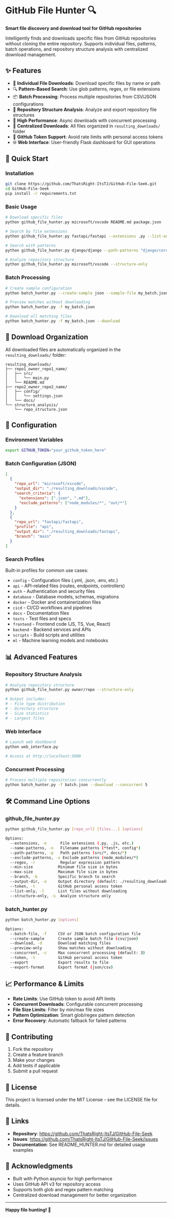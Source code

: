 # GitHub File Hunter 🔍

**Smart file discovery and download tool for GitHub repositories**

Intelligently finds and downloads specific files from GitHub repositories without cloning the entire repository. Supports individual files, patterns, batch operations, and repository structure analysis with centralized download management.

## ✨ Features

- 🎯 **Individual File Downloads**: Download specific files by name or path
- 🔍 **Pattern-Based Search**: Use glob patterns, regex, or file extensions
- 📦 **Batch Processing**: Process multiple repositories from CSV/JSON configurations
- 🌳 **Repository Structure Analysis**: Analyze and export repository file structures
- 🚀 **High Performance**: Async downloads with concurrent processing
- 📁 **Centralized Downloads**: All files organized in `resulting_downloads/` folder
- 🔑 **GitHub Token Support**: Avoid rate limits with personal access tokens
- 🌐 **Web Interface**: User-friendly Flask dashboard for GUI operations

## 🚀 Quick Start

### Installation

```bash
git clone https://github.com/ThatsRight-ItsTJ/GitHub-File-Seek.git
cd GitHub-File-Seek
pip install -r requirements.txt
```

### Basic Usage

```bash
# Download specific files
python github_file_hunter.py microsoft/vscode README.md package.json

# Search by file extensions
python github_file_hunter.py fastapi/fastapi --extensions .py --list-only

# Search with patterns
python github_file_hunter.py django/django --path-patterns "django/core/*" --extensions .py

# Analyze repository structure
python github_file_hunter.py microsoft/vscode --structure-only
```

### Batch Processing

```bash
# Create sample configuration
python batch_hunter.py --create-sample json --sample-file my_batch.json

# Preview matches without downloading
python batch_hunter.py -f my_batch.json

# Download all matching files
python batch_hunter.py -f my_batch.json --download
```

## 📁 Download Organization

All downloaded files are automatically organized in the `resulting_downloads/` folder:

```
resulting_downloads/
├── repo1_owner_repo1_name/
│   ├── src/
│   │   └── main.py
│   └── README.md
├── repo2_owner_repo2_name/
│   ├── config/
│   │   └── settings.json
│   └── docs/
└── structure_analysis/
    └── repo_structure.json
```

## 🔧 Configuration

### Environment Variables

```bash
export GITHUB_TOKEN="your_github_token_here"
```

### Batch Configuration (JSON)

```json
[
  {
    "repo_url": "microsoft/vscode",
    "output_dir": "./resulting_downloads/vscode",
    "search_criteria": {
      "extensions": [".json", ".md"],
      "exclude_patterns": ["node_modules/*", "out/*"]
    }
  },
  {
    "repo_url": "fastapi/fastapi",
    "profile": "api",
    "output_dir": "./resulting_downloads/fastapi",
    "branch": "main"
  }
]
```

### Search Profiles

Built-in profiles for common use cases:

- `config` - Configuration files (.yml, .json, .env, etc.)
- `api` - API-related files (routes, endpoints, controllers)
- `auth` - Authentication and security files
- `database` - Database models, schemas, migrations
- `docker` - Docker and containerization files
- `cicd` - CI/CD workflows and pipelines
- `docs` - Documentation files
- `tests` - Test files and specs
- `frontend` - Frontend code (JS, TS, Vue, React)
- `backend` - Backend services and APIs
- `scripts` - Build scripts and utilities
- `ml` - Machine learning models and notebooks

## 📊 Advanced Features

### Repository Structure Analysis

```bash
# Analyze repository structure
python github_file_hunter.py owner/repo --structure-only

# Output includes:
# - File type distribution
# - Directory structure
# - Size statistics
# - Largest files
```

### Web Interface

```bash
# Launch web dashboard
python web_interface.py

# Access at http://localhost:5000
```

### Concurrent Processing

```bash
# Process multiple repositories concurrently
python batch_hunter.py -f batch.json --download --concurrent 5
```

## 🛠️ Command Line Options

### github_file_hunter.py

```bash
python github_file_hunter.py [repo_url] [files...] [options]

Options:
  --extensions, -e      File extensions (.py, .js, etc.)
  --name-patterns, -n   Filename patterns (*test*, config*)
  --path-patterns, -p   Path patterns (src/*, docs/*)
  --exclude-patterns, -x Exclude patterns (node_modules/*)
  --regex, -r           Regular expression pattern
  --min-size           Minimum file size in bytes
  --max-size           Maximum file size in bytes
  --branch, -b         Specific branch to search
  --output-dir, -o     Output directory (default: ./resulting_downloads)
  --token, -t          GitHub personal access token
  --list-only, -l      List files without downloading
  --structure-only, -s  Analyze structure only
```

### batch_hunter.py

```bash
python batch_hunter.py [options]

Options:
  --batch-file, -f     CSV or JSON batch configuration file
  --create-sample      Create sample batch file (csv/json)
  --download, -d       Download matching files
  --preview-only       Show matches without downloading
  --concurrent, -c     Max concurrent processing (default: 3)
  --token, -t          GitHub personal access token
  --export             Export results to file
  --export-format      Export format (json/csv)
```

## 📈 Performance & Limits

- **Rate Limits**: Use GitHub token to avoid API limits
- **Concurrent Downloads**: Configurable concurrent processing
- **File Size Limits**: Filter by min/max file sizes
- **Pattern Optimization**: Smart glob/regex pattern detection
- **Error Recovery**: Automatic fallback for failed patterns

## 🤝 Contributing

1. Fork the repository
2. Create a feature branch
3. Make your changes
4. Add tests if applicable
5. Submit a pull request

## 📄 License

This project is licensed under the MIT License - see the LICENSE file for details.

## 🔗 Links

- **Repository**: https://github.com/ThatsRight-ItsTJ/GitHub-File-Seek
- **Issues**: https://github.com/ThatsRight-ItsTJ/GitHub-File-Seek/issues
- **Documentation**: See README_HUNTER.md for detailed usage examples

## 🙏 Acknowledgments

- Built with Python asyncio for high performance
- Uses GitHub API v3 for repository access
- Supports both glob and regex pattern matching
- Centralized download management for better organization

---

**Happy file hunting! 🎯**